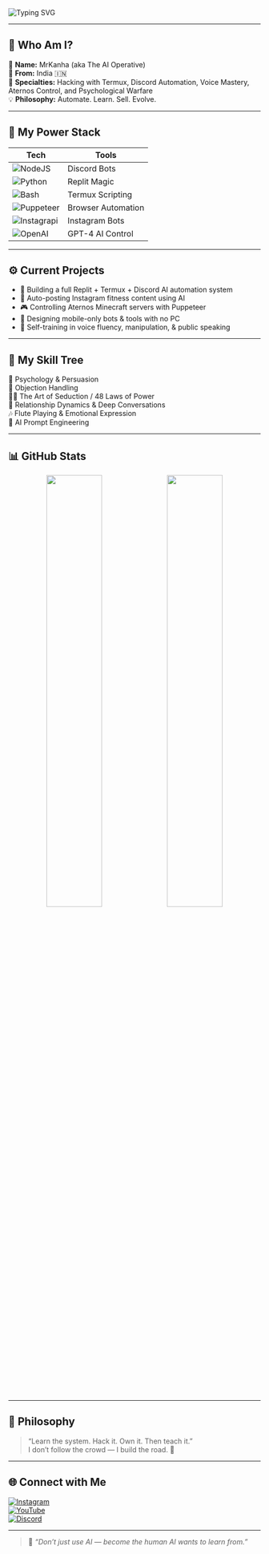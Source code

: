 <!-- Banner -->
<img src="https://readme-typing-svg.herokuapp.com?font=Fira+Code&duration=3000&pause=1000&color=F70000&center=true&vCenter=true&width=800&lines=Hey!+I'm+Kanha+%F0%9F%91%8B;Tech+Wizard+%7C+Voice+Hacker+%7C+AI+Automator;Building+with+Replit+%2B+Termux+like+a+Beast!;Welcome+to+My+World+%F0%9F%9A%80" alt="Typing SVG" />

---

## 👋 Who Am I?

🎩 **Name:** MrKanha (aka The AI Operative)  
📍 **From:** India 🇮🇳  
🧠 **Specialties:** Hacking with Termux, Discord Automation, Voice Mastery, Aternos Control, and Psychological Warfare  
💡 **Philosophy:** Automate. Learn. Sell. Evolve.  

---

## 🧠 My Power Stack

| Tech | Tools |
|------|-------|
| ![NodeJS](https://img.shields.io/badge/Node.js-339933?style=flat&logo=nodedotjs&logoColor=white) | Discord Bots |
| ![Python](https://img.shields.io/badge/Python-3776AB?style=flat&logo=python&logoColor=white) | Replit Magic |
| ![Bash](https://img.shields.io/badge/Bash-121011?style=flat&logo=gnu-bash&logoColor=white) | Termux Scripting |
| ![Puppeteer](https://img.shields.io/badge/Puppeteer-40B5A4?style=flat&logo=puppeteer&logoColor=white) | Browser Automation |
| ![Instagrapi](https://img.shields.io/badge/Instagrapi-FF2D55?style=flat&logo=instagram&logoColor=white) | Instagram Bots |
| ![OpenAI](https://img.shields.io/badge/OpenAI-412991?style=flat&logo=openai&logoColor=white) | GPT-4 AI Control |

---

## ⚙️ Current Projects

- 🔧 Building a full Replit + Termux + Discord AI automation system  
- 🤖 Auto-posting Instagram fitness content using AI  
- 🎮 Controlling Aternos Minecraft servers with Puppeteer  
- 📲 Designing mobile-only bots & tools with no PC  
- 🧠 Self-training in voice fluency, manipulation, & public speaking

---

## 🧩 My Skill Tree

🧠 Psychology & Persuasion  
🎯 Objection Handling  
🧙‍♂️ The Art of Seduction / 48 Laws of Power  
💬 Relationship Dynamics & Deep Conversations  
🎶 Flute Playing & Emotional Expression  
🚀 AI Prompt Engineering

---

## 📊 GitHub Stats

<p align="center">
  <img src="https://github-readme-stats.vercel.app/api?username=mrkanhusir8&show_icons=true&theme=radical&hide_border=true" width="47%"/>
  <img src="https://github-readme-streak-stats.herokuapp.com/?user=mrkanhusir8&theme=radical&hide_border=true" width="47%"/>
</p>

---

## 🧠 Philosophy

> “Learn the system. Hack it. Own it. Then teach it.”  
> I don’t follow the crowd — I build the road. 🧩

---

## 🌐 Connect with Me

[![Instagram](https://img.shields.io/badge/@mrkanhusir8-E4405F?style=for-the-badge&logo=instagram&logoColor=white)](https://instagram.com/mrkanhusir8)  
[![YouTube](https://img.shields.io/badge/YouTube-D14836?style=for-the-badge&logo=youtube&logoColor=white)](https://youtube.com/@yourchannel)  
[![Discord](https://img.shields.io/badge/Discord-%237289DA.svg?style=for-the-badge&logo=discord&logoColor=white)](https://discord.gg/yourinvite)

---

> 💬 *“Don’t just use AI — become the human AI wants to learn from.”*
